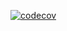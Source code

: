[![codecov](https://codecov.io/gh/ThePicoNerd/sodermalmsskolan.com/branch/master/graph/badge.svg?token=9NL69RACGX)](https://codecov.io/gh/ThePicoNerd/sodermalmsskolan.com)
